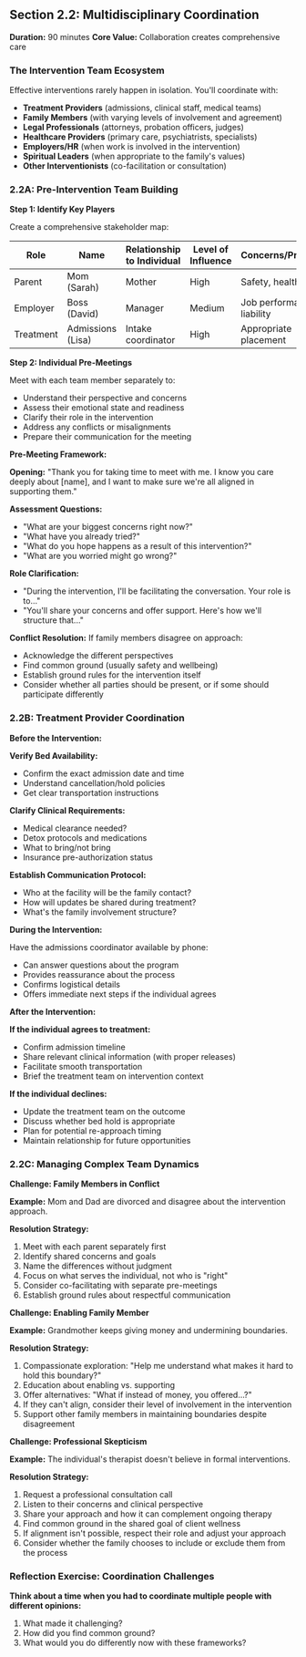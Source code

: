 ## Section 2.2: Multidisciplinary Coordination

**Duration:** 90 minutes
**Core Value:** Collaboration creates comprehensive care

### The Intervention Team Ecosystem

Effective interventions rarely happen in isolation. You'll coordinate with:

- **Treatment Providers** (admissions, clinical staff, medical teams)
- **Family Members** (with varying levels of involvement and agreement)
- **Legal Professionals** (attorneys, probation officers, judges)
- **Healthcare Providers** (primary care, psychiatrists, specialists)
- **Employers/HR** (when work is involved in the intervention)
- **Spiritual Leaders** (when appropriate to the family's values)
- **Other Interventionists** (co-facilitation or consultation)

### 2.2A: Pre-Intervention Team Building

**Step 1: Identify Key Players**

Create a comprehensive stakeholder map:

| Role | Name | Relationship to Individual | Level of Influence | Concerns/Priorities |
|------|------|---------------------------|-------------------|---------------------|
| Parent | Mom (Sarah) | Mother | High | Safety, health |
| Employer | Boss (David) | Manager | Medium | Job performance, liability |
| Treatment | Admissions (Lisa) | Intake coordinator | High | Appropriate placement |

**Step 2: Individual Pre-Meetings**

Meet with each team member separately to:
- Understand their perspective and concerns
- Assess their emotional state and readiness
- Clarify their role in the intervention
- Address any conflicts or misalignments
- Prepare their communication for the meeting

**Pre-Meeting Framework:**

**Opening:** "Thank you for taking time to meet with me. I know you care deeply about [name], and I want to make sure we're all aligned in supporting them."

**Assessment Questions:**
- "What are your biggest concerns right now?"
- "What have you already tried?"
- "What do you hope happens as a result of this intervention?"
- "What are you worried might go wrong?"

**Role Clarification:**
- "During the intervention, I'll be facilitating the conversation. Your role is to..."
- "You'll share your concerns and offer support. Here's how we'll structure that..."

**Conflict Resolution:**
If family members disagree on approach:
- Acknowledge the different perspectives
- Find common ground (usually safety and wellbeing)
- Establish ground rules for the intervention itself
- Consider whether all parties should be present, or if some should participate differently

### 2.2B: Treatment Provider Coordination

**Before the Intervention:**

**Verify Bed Availability:**
- Confirm the exact admission date and time
- Understand cancellation/hold policies
- Get clear transportation instructions

**Clarify Clinical Requirements:**
- Medical clearance needed?
- Detox protocols and medications
- What to bring/not bring
- Insurance pre-authorization status

**Establish Communication Protocol:**
- Who at the facility will be the family contact?
- How will updates be shared during treatment?
- What's the family involvement structure?

**During the Intervention:**

Have the admissions coordinator available by phone:
- Can answer questions about the program
- Provides reassurance about the process
- Confirms logistical details
- Offers immediate next steps if the individual agrees

**After the Intervention:**

**If the individual agrees to treatment:**
- Confirm admission timeline
- Share relevant clinical information (with proper releases)
- Facilitate smooth transportation
- Brief the treatment team on intervention context

**If the individual declines:**
- Update the treatment team on the outcome
- Discuss whether bed hold is appropriate
- Plan for potential re-approach timing
- Maintain relationship for future opportunities

### 2.2C: Managing Complex Team Dynamics

**Challenge: Family Members in Conflict**

**Example:** Mom and Dad are divorced and disagree about the intervention approach.

**Resolution Strategy:**
1. Meet with each parent separately first
2. Identify shared concerns and goals
3. Name the differences without judgment
4. Focus on what serves the individual, not who is "right"
5. Consider co-facilitating with separate pre-meetings
6. Establish ground rules about respectful communication

**Challenge: Enabling Family Member**

**Example:** Grandmother keeps giving money and undermining boundaries.

**Resolution Strategy:**
1. Compassionate exploration: "Help me understand what makes it hard to hold this boundary?"
2. Education about enabling vs. supporting
3. Offer alternatives: "What if instead of money, you offered...?"
4. If they can't align, consider their level of involvement in the intervention
5. Support other family members in maintaining boundaries despite disagreement

**Challenge: Professional Skepticism**

**Example:** The individual's therapist doesn't believe in formal interventions.

**Resolution Strategy:**
1. Request a professional consultation call
2. Listen to their concerns and clinical perspective
3. Share your approach and how it can complement ongoing therapy
4. Find common ground in the shared goal of client wellness
5. If alignment isn't possible, respect their role and adjust your approach
6. Consider whether the family chooses to include or exclude them from the process

### Reflection Exercise: Coordination Challenges

**Think about a time when you had to coordinate multiple people with different opinions:**

1. What made it challenging?
2. How did you find common ground?
3. What would you do differently now with these frameworks?
